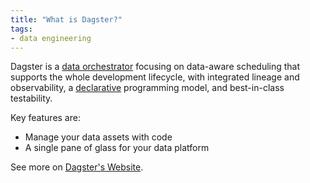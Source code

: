 ```yaml
---
title: "What is Dagster?"
tags:
- data engineering
---
```

Dagster is a [data orchestrator](term/data%20orchestrator.md) focusing on data-aware scheduling that supports the whole development lifecycle, with integrated lineage and observability, a [declarative](term/declarative.md) programming model, and best-in-class testability.

Key features are: 
- Manage your data assets with code
- A single pane of glass for your data platform 

See more on [Dagster's Website](https://dagster.io/).